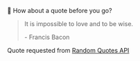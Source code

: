 📣 How about a quote before you go?

> It is impossible to love and to be wise.
>
> <p>- Francis Bacon</p>

Quote requested from [Random Quotes API](https://github.com/lukePeavey/quotable)
